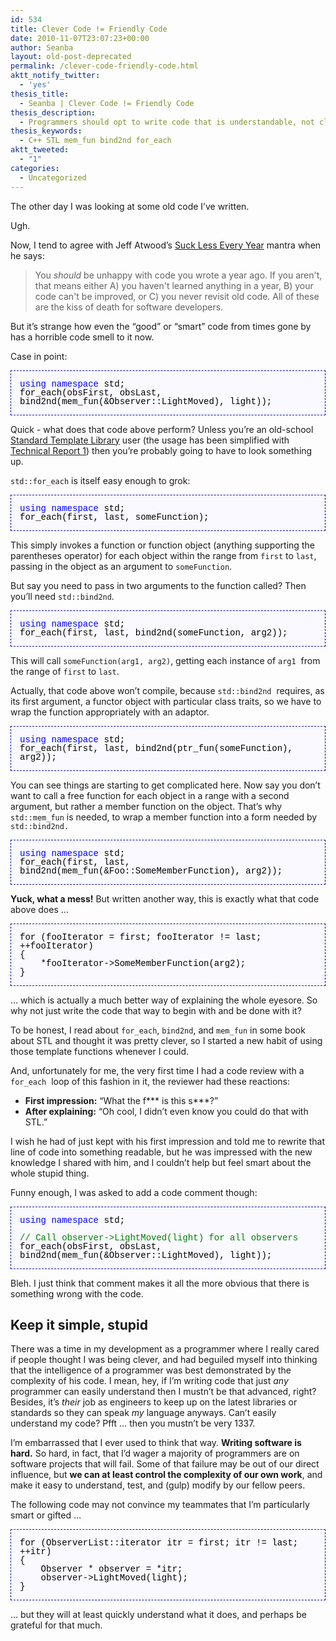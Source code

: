 ```yaml
---
id: 534
title: Clever Code != Friendly Code
date: 2010-11-07T23:07:23+00:00
author: Seanba
layout: old-post-deprecated
permalink: /clever-code-friendly-code.html
aktt_notify_twitter:
  - 'yes'
thesis_title:
  - Seanba | Clever Code != Friendly Code
thesis_description:
  - Programmers should opt to write code that is understandable, not clever.
thesis_keywords:
  - C++ STL mem_fun bind2nd for_each
aktt_tweeted:
  - "1"
categories:
  - Uncategorized
---
```

The other day I was looking at some old code I’ve written.

Ugh.

Now, I tend to agree with Jeff Atwood’s [Suck Less Every Year](http://www.codinghorror.com/blog/2006/03/sucking-less-every-year.html) mantra when he says:

> You _should_ be unhappy with code you wrote a year ago. If you aren't, that means either A) you haven't learned anything in a year, B) your code can't be improved, or C) you never revisit old code. All of these are the kiss of death for software developers.

But it’s strange how even the “good” or “smart” code from times gone by has a horrible code smell to it now.

Case in point:

<div style="line-height: 1em; font-family: consola, courier new; margin-bottom: 1em; background: #f9f9ff; color: black; font-size: 14px; border: #0000ae 1px dashed; padding: 1em;">
  <p style="margin: 0px;">
    <span style="color: #0000ff;">using namespace</span> std;
  </p>
  
  <p style="margin: 0px;">
    for_each(obsFirst, obsLast, bind2nd(mem_fun(&Observer::LightMoved), light));
  </p>
</div>

Quick - what does that code above perform? Unless you’re an old-school [Standard Template Library](http://en.wikipedia.org/wiki/Standard_Template_Library) user (the usage has been simplified with [Technical Report 1](http://en.wikipedia.org/wiki/Technical_Report_1)) then you’re probably going to have to look something up.

`std::for_each` is itself easy enough to grok:

<div style="line-height: 1em; font-family: consola, courier new; margin-bottom: 1em; background: #f9f9ff; color: black; font-size: 14px; border: #0000ae 1px dashed; padding: 1em;">
  <p style="margin: 0px;">
    <span style="color: #0000ff;">using namespace</span> std;
  </p>
  
  <p style="margin: 0px;">
    for_each(first, last, someFunction);
  </p>
</div>

This simply invokes a function or function object (anything supporting the parentheses operator) for each object within the range from `first` to `last`, passing in the object as an argument to `someFunction`.

But say you need to pass in two arguments to the function called? Then you’ll need `std::bind2nd`.

<div style="line-height: 1em; font-family: consola, courier new; margin-bottom: 1em; background: #f9f9ff; color: black; font-size: 14px; border: #0000ae 1px dashed; padding: 1em;">
  <p style="margin: 0px;">
    <span style="color: #0000ff;">using namespace</span> std;
  </p>
  
  <p style="margin: 0px;">
    for_each(first, last, bind2nd(someFunction, arg2));
  </p>
</div>

This will call `someFunction(arg1, arg2)`, getting each instance of `arg1`  from the range of `first` to `last`.

Actually, that code above won’t compile, because `std::bind2nd`  requires, as its first argument, a functor object with particular class traits, so we have to wrap the function appropriately with an adaptor.

<div style="line-height: 1em; font-family: consola, courier new; margin-bottom: 1em; background: #f9f9ff; color: black; font-size: 14px; border: #0000ae 1px dashed; padding: 1em;">
  <p style="margin: 0px;">
    <span style="color: #0000ff;">using namespace</span> std;
  </p>
  
  <p style="margin: 0px;">
    for_each(first, last, bind2nd(ptr_fun(someFunction), arg2));
  </p>
</div>

You can see things are starting to get complicated here. Now say you don’t want to call a free function for each object in a range with a second argument, but rather a member function on the object. That’s why `std::mem_fun` is needed, to wrap a member function into a form needed by `std::bind2nd.`

<div style="line-height: 1em; font-family: consola, courier new; margin-bottom: 1em; background: #f9f9ff; color: black; font-size: 14px; border: #0000ae 1px dashed; padding: 1em;">
  <p style="margin: 0px;">
    <span style="color: #0000ff;">using namespace</span> std;
  </p>
  
  <p style="margin: 0px;">
    for_each(first, last, bind2nd(mem_fun(&Foo::SomeMemberFunction), arg2));
  </p>
</div>

**Yuck, what a mess!** But written another way, this is exactly what that code above does …

<div style="line-height: 1em; font-family: consola, courier new; margin-bottom: 1em; background: #f9f9ff; color: black; font-size: 14px; border: #0000ae 1px dashed; padding: 1em;">
  <p style="margin: 0px;">
    for (fooIterator = first; fooIterator != last; ++fooIterator)
  </p>
  
  <p style="margin: 0px;">
    {
  </p>
  
  <p style="margin: 0px;">
        *fooIterator->SomeMemberFunction(arg2);
  </p>
  
  <p style="margin: 0px;">
    }
  </p>
</div>

… which is actually a much better way of explaining the whole eyesore. So why not just write the code that way to begin with and be done with it?

To be honest, I read about `for_each`, `bind2nd`, and `mem_fun` in some book about STL and thought it was pretty clever, so I started a new habit of using those template functions whenever I could.

And, unfortunately for me, the very first time I had a code review with a `for_each`  loop of this fashion in it, the reviewer had these reactions:

  * **First impression:** “What the f\*\*\* is this s\*\*\*?”
  * **After explaining:** “Oh cool, I didn’t even know you could do that with STL.”

I wish he had of just kept with his first impression and told me to rewrite that line of code into something readable, but he was impressed with the new knowledge I shared with him, and I couldn’t help but feel smart about the whole stupid thing.

Funny enough, I was asked to add a code comment though:

<div style="line-height: 1em; font-family: consola, courier new; margin-bottom: 1em; background: #f9f9ff; color: black; font-size: 14px; border: #0000ae 1px dashed; padding: 1em;">
  <p style="margin: 0px;">
    <span style="color: #0000ff;">using namespace</span> std;
  </p>
  
  <p style="margin: 0px;">
     
  </p>
  
  <p style="margin: 0px;">
    <span style="color: green;">// Call observer->LightMoved(light) for all observers</span>
  </p>
  
  <p style="margin: 0px;">
    for_each(obsFirst, obsLast, bind2nd(mem_fun(&Observer::LightMoved), light));
  </p>
</div>

Bleh. I just think that comment makes it all the more obvious that there is something wrong with the code.

## Keep it simple, stupid

There was a time in my development as a programmer where I really cared if people thought I was being clever, and had beguiled myself into thinking that the intelligence of a programmer was best demonstrated by the complexity of his code. I mean, hey, if I’m writing code that just _any_ programmer can easily understand then I mustn’t be that advanced, right? Besides, it’s _their_ job as engineers to keep up on the latest libraries or standards so they can speak _my_ language anyways. Can’t easily understand my code? Pfft … then you mustn’t be very 1337.

I’m embarrassed that I ever used to think that way. **Writing software is hard.** So hard, in fact, that I’d wager a majority of programmers are on software projects that will fail. Some of that failure may be out of our direct influence, but **we can at least control the complexity of our own work**, and make it easy to understand, test, and (gulp) modify by our fellow peers.

The following code may not convince my teammates that I’m particularly smart or gifted …

<div style="line-height: 1em; font-family: consola, courier new; margin-bottom: 1em; background: #f9f9ff; color: black; font-size: 14px; border: #0000ae 1px dashed; padding: 1em;">
  <p style="margin: 0px;">
    for (ObserverList::iterator itr = first; itr != last; ++itr)
  </p>
  
  <p style="margin: 0px;">
    {
  </p>
  
  <p style="margin: 0px;">
        Observer * observer = *itr;
  </p>
  
  <p style="margin: 0px;">
        observer->LightMoved(light);
  </p>
  
  <p style="margin: 0px;">
    }
  </p>
</div>

… but they will at least quickly understand what it does, and perhaps be grateful for that much.